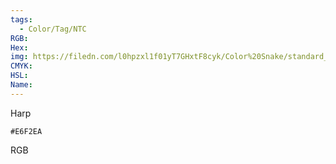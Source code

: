 ```yaml
---
tags:
  - Color/Tag/NTC
RGB:
Hex:
img: https://filedn.com/l0hpzxl1f01yT7GHxtF8cyk/Color%20Snake/standard_csv_to_svg/E6F2EA.svg
CMYK:
HSL:
Name:
---
```

Harp
```palette
#E6F2EA
```
RGB

